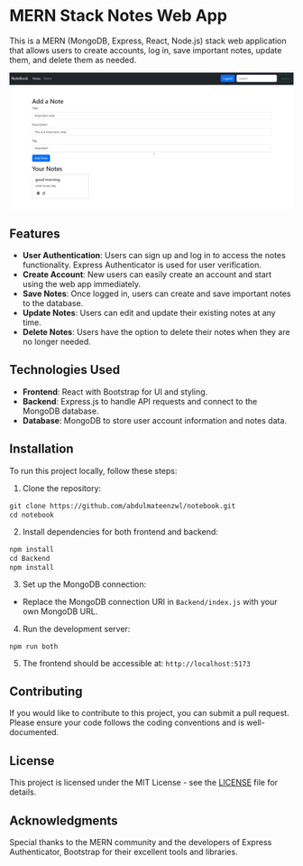 # MERN Stack Notes Web App

This is a MERN (MongoDB, Express, React, Node.js) stack web application that allows users to create accounts, log in, save important notes, update them, and delete them as needed.

![text](/public/screenshot.jpg)

## Features

- **User Authentication**: Users can sign up and log in to access the notes functionality. Express Authenticator is used for user verification.
- **Create Account**: New users can easily create an account and start using the web app immediately.
- **Save Notes**: Once logged in, users can create and save important notes to the database.
- **Update Notes**: Users can edit and update their existing notes at any time.
- **Delete Notes**: Users have the option to delete their notes when they are no longer needed.

## Technologies Used

- **Frontend**: React with Bootstrap for UI and styling.
- **Backend**: Express.js to handle API requests and connect to the MongoDB database.
- **Database**: MongoDB to store user account information and notes data.

## Installation

To run this project locally, follow these steps:

1. Clone the repository:
```
git clone https://github.com/abdulmateenzwl/notebook.git
cd notebook 
```

2. Install dependencies for both frontend and backend:
```
npm install
cd Backend
npm install
```

3. Set up the MongoDB connection:
- Replace the MongoDB connection URI in `Backend/index.js` with your own MongoDB URL.

4. Run the development server:
```
npm run both
```

5. The frontend should be accessible at: `http://localhost:5173`

## Contributing

If you would like to contribute to this project, you can submit a pull request. Please ensure your code follows the coding conventions and is well-documented.

## License

This project is licensed under the MIT License - see the [LICENSE](LICENSE) file for details.

## Acknowledgments

Special thanks to the MERN community and the developers of Express Authenticator, Bootstrap for their excellent tools and libraries.

